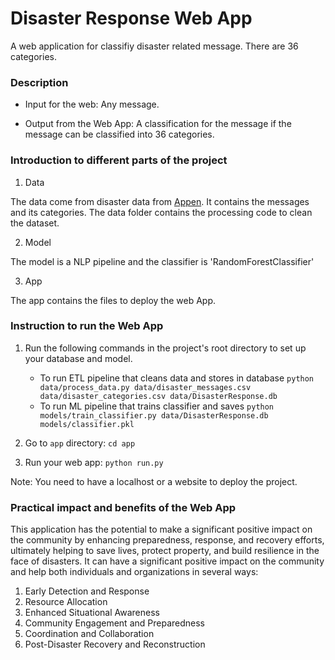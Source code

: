 # Disaster Response Web App
A web application for classifiy disaster related message. There are 36 categories. 

### Description
* Input for the web: Any message.

* Output from the Web App: A classification for the message if the message can be classified into 36 categories.

### Introduction to different parts of the project
1. Data

The data come from disaster data from [Appen](https://www.appen.com/). It contains the messages and its categories.
The data folder contains the processing code to clean the dataset.

2. Model

The model is a NLP pipeline and the classifier is 'RandomForestClassifier'

3. App

The app contains the files to deploy the web App.

### Instruction to run the Web App

1. Run the following commands in the project's root directory to set up your database and model.

    - To run ETL pipeline that cleans data and stores in database
      `python data/process_data.py data/disaster_messages.csv data/disaster_categories.csv data/DisasterResponse.db`
    - To run ML pipeline that trains classifier and saves
      `python models/train_classifier.py data/DisasterResponse.db models/classifier.pkl`

2. Go to `app` directory: `cd app`

3. Run your web app: `python run.py`

Note: You need to have a localhost or a website to deploy the project.

### Practical impact and benefits of the Web App
This application has the potential to make a significant positive impact on the community by 
enhancing preparedness, response, and recovery efforts, ultimately helping to save lives, protect property, 
and build resilience in the face of disasters. It can have a significant positive impact on the community and 
help both individuals and organizations in several ways:

1. Early Detection and Response
2. Resource Allocation
3. Enhanced Situational Awareness
4. Community Engagement and Preparedness
5. Coordination and Collaboration
6. Post-Disaster Recovery and Reconstruction
